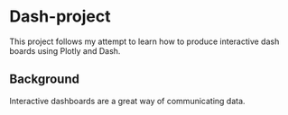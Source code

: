 # Dash-project
This project follows my attempt to learn how to produce interactive dash boards using Plotly and Dash.

## Background

Interactive dashboards are a great way of communicating data.

